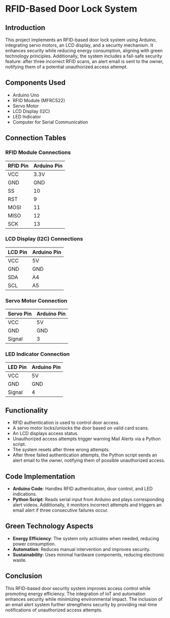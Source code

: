 # RFID-Based Door Lock System

## Introduction  
This project implements an RFID-based door lock system using Arduino, integrating servo motors, an LCD display, and a security mechanism. It enhances security while reducing energy consumption, aligning with green technology principles. Additionally, the system includes a fail-safe security feature: after three incorrect RFID scans, an alert email is sent to the owner, notifying them of a potential unauthorized access attempt.

## Components Used  
- Arduino Uno  
- RFID Module (MFRC522)  
- Servo Motor  
- LCD Display (I2C)  
- LED Indicator  
- Computer for Serial Communication  

## Connection Tables  
### RFID Module Connections  
| RFID Pin | Arduino Pin |
|----------|------------|
| VCC      | 3.3V       |
| GND      | GND        |
| SS       | 10         |
| RST      | 9          |
| MOSI     | 11         |
| MISO     | 12         |
| SCK      | 13         |

### LCD Display (I2C) Connections  
| LCD Pin | Arduino Pin |
|---------|------------|
| VCC     | 5V         |
| GND     | GND        |
| SDA     | A4         |
| SCL     | A5         |

### Servo Motor Connection  
| Servo Pin | Arduino Pin |
|-----------|------------|
| VCC       | 5V         |
| GND       | GND        |
| Signal    | 3          |

### LED Indicator Connection  
| LED Pin | Arduino Pin |
|---------|------------|
| VCC     | 5V         |
| GND     | GND        |
| Signal  | 4          |

## Functionality  
- RFID authentication is used to control door access.  
- A servo motor locks/unlocks the door based on valid card scans.  
- An LCD displays access status.  
- Unauthorized access attempts trigger warning Mail Alerts via a Python script.  
- The system resets after three wrong attempts.  
- After three failed authentication attempts, the Python script sends an alert email to the owner, notifying them of possible unauthorized access.

## Code Implementation  
- **Arduino Code**: Handles RFID authentication, door control, and LED indications.  
- **Python Script**: Reads serial input from Arduino and plays corresponding alert videos. Additionally, it monitors incorrect attempts and triggers an email alert if three consecutive failures occur.

## Green Technology Aspects  
- **Energy Efficiency**: The system only activates when needed, reducing power consumption.  
- **Automation**: Reduces manual intervention and improves security.  
- **Sustainability**: Uses minimal hardware components, reducing electronic waste.  

## Conclusion  
This RFID-based door security system improves access control while promoting energy efficiency. The integration of IoT and automation enhances security while minimizing environmental impact. The inclusion of an email alert system further strengthens security by providing real-time notifications of unauthorized access attempts.

